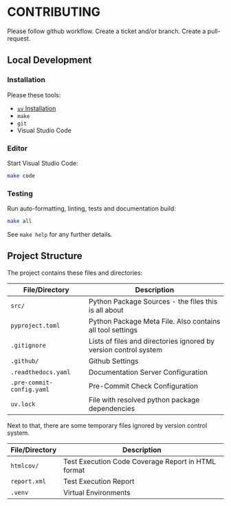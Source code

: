# CONTRIBUTING

Please follow github workflow. Create a ticket and/or branch. Create a pull-request.

## Local Development

### Installation

Please these tools:

* [`uv` Installation](https://docs.astral.sh/uv/getting-started/installation/)
* `make`
* `git`
* Visual Studio Code


### Editor

Start Visual Studio Code:

```bash
make code
```

### Testing

Run auto-formatting, linting, tests and documentation build:

```bash
make all
```

See `make help` for any further details.


## Project Structure

The project contains these files and directories:

| File/Directory | Description |
|---|---|
| `src/` | Python Package Sources - the files this is all about |
| `pyproject.toml` | Python Package Meta File. Also contains all tool settings |
| `.gitignore` | Lists of files and directories ignored by version control system |
| `.github/` | Github Settings |
| `.readthedocs.yaml` | Documentation Server Configuration |
| `.pre-commit-config.yaml` | Pre-Commit Check Configuration |
| `uv.lock` | File with resolved python package dependencies |

Next to that, there are some temporary files ignored by version control system.

| File/Directory | Description |
|---|---|
| `htmlcov/` | Test Execution Code Coverage Report in HTML format |
| `report.xml` | Test Execution Report |
| `.venv` | Virtual Environments |
